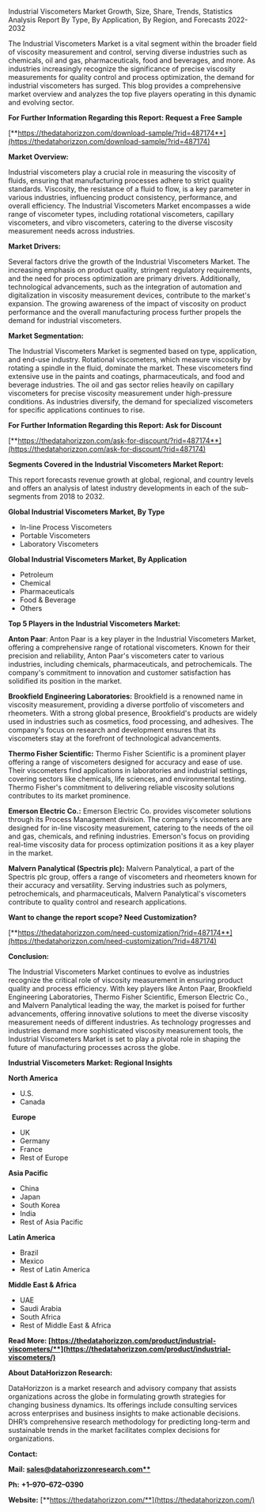 ﻿Industrial Viscometers Market Growth, Size, Share, Trends, Statistics Analysis Report By Type, By Application, By Region, and Forecasts 2022-2032

The Industrial Viscometers Market is a vital segment within the broader field of viscosity measurement and control, serving diverse industries such as chemicals, oil and gas, pharmaceuticals, food and beverages, and more. As industries increasingly recognize the significance of precise viscosity measurements for quality control and process optimization, the demand for industrial viscometers has surged. This blog provides a comprehensive market overview and analyzes the top five players operating in this dynamic and evolving sector.

**For Further Information Regarding this Report: Request a Free Sample**

[**https://thedatahorizzon.com/download-sample/?rid=487174**](https://thedatahorizzon.com/download-sample/?rid=487174)

**Market Overview:**

Industrial viscometers play a crucial role in measuring the viscosity of fluids, ensuring that manufacturing processes adhere to strict quality standards. Viscosity, the resistance of a fluid to flow, is a key parameter in various industries, influencing product consistency, performance, and overall efficiency. The Industrial Viscometers Market encompasses a wide range of viscometer types, including rotational viscometers, capillary viscometers, and vibro viscometers, catering to the diverse viscosity measurement needs across industries.

**Market Drivers:**

Several factors drive the growth of the Industrial Viscometers Market. The increasing emphasis on product quality, stringent regulatory requirements, and the need for process optimization are primary drivers. Additionally, technological advancements, such as the integration of automation and digitalization in viscosity measurement devices, contribute to the market's expansion. The growing awareness of the impact of viscosity on product performance and the overall manufacturing process further propels the demand for industrial viscometers.

**Market Segmentation:**

The Industrial Viscometers Market is segmented based on type, application, and end-use industry. Rotational viscometers, which measure viscosity by rotating a spindle in the fluid, dominate the market. These viscometers find extensive use in the paints and coatings, pharmaceuticals, and food and beverage industries. The oil and gas sector relies heavily on capillary viscometers for precise viscosity measurement under high-pressure conditions. As industries diversify, the demand for specialized viscometers for specific applications continues to rise.

**For Further Information Regarding this Report: Ask for Discount**	

[**https://thedatahorizzon.com/ask-for-discount/?rid=487174**](https://thedatahorizzon.com/ask-for-discount/?rid=487174)

**Segments Covered in the Industrial Viscometers Market Report:**

This report forecasts revenue growth at global, regional, and country levels and offers an analysis of latest industry developments in each of the sub-segments from 2018 to 2032.

**Global Industrial Viscometers Market, By Type**

- In-line Process Viscometers
- Portable Viscometers
- Laboratory Viscometers

**Global Industrial Viscometers Market, By Application**

- Petroleum
- Chemical
- Pharmaceuticals
- Food & Beverage
- Others

**Top 5 Players in the Industrial Viscometers Market:**

**Anton Paar**: Anton Paar is a key player in the Industrial Viscometers Market, offering a comprehensive range of rotational viscometers. Known for their precision and reliability, Anton Paar's viscometers cater to various industries, including chemicals, pharmaceuticals, and petrochemicals. The company's commitment to innovation and customer satisfaction has solidified its position in the market.

**Brookfield Engineering Laboratories:** Brookfield is a renowned name in viscosity measurement, providing a diverse portfolio of viscometers and rheometers. With a strong global presence, Brookfield's products are widely used in industries such as cosmetics, food processing, and adhesives. The company's focus on research and development ensures that its viscometers stay at the forefront of technological advancements.

**Thermo Fisher Scientific:** Thermo Fisher Scientific is a prominent player offering a range of viscometers designed for accuracy and ease of use. Their viscometers find applications in laboratories and industrial settings, covering sectors like chemicals, life sciences, and environmental testing. Thermo Fisher's commitment to delivering reliable viscosity solutions contributes to its market prominence.

**Emerson Electric Co.:** Emerson Electric Co. provides viscometer solutions through its Process Management division. The company's viscometers are designed for in-line viscosity measurement, catering to the needs of the oil and gas, chemicals, and refining industries. Emerson's focus on providing real-time viscosity data for process optimization positions it as a key player in the market.

**Malvern Panalytical (Spectris plc):** Malvern Panalytical, a part of the Spectris plc group, offers a range of viscometers and rheometers known for their accuracy and versatility. Serving industries such as polymers, petrochemicals, and pharmaceuticals, Malvern Panalytical's viscometers contribute to quality control and research applications.

**Want to change the report scope? Need Customization?**

[**https://thedatahorizzon.com/need-customization/?rid=487174**](https://thedatahorizzon.com/need-customization/?rid=487174)

**Conclusion:**

The Industrial Viscometers Market continues to evolve as industries recognize the critical role of viscosity measurement in ensuring product quality and process efficiency. With key players like Anton Paar, Brookfield Engineering Laboratories, Thermo Fisher Scientific, Emerson Electric Co., and Malvern Panalytical leading the way, the market is poised for further advancements, offering innovative solutions to meet the diverse viscosity measurement needs of different industries. As technology progresses and industries demand more sophisticated viscosity measurement tools, the Industrial Viscometers Market is set to play a pivotal role in shaping the future of manufacturing processes across the globe.

**Industrial Viscometers Market: Regional Insights**

**North America**

- U.S.
- Canada

` `**Europe**

- UK
- Germany
- France
- Rest of Europe

**Asia Pacific**

- China
- Japan
- South Korea
- India
- Rest of Asia Pacific

**Latin America**

- Brazil
- Mexico
- Rest of Latin America

**Middle East & Africa**

- UAE
- Saudi Arabia
- South Africa
- Rest of Middle East & Africa

**Read More: [https://thedatahorizzon.com/product/industrial-viscometers/**](https://thedatahorizzon.com/product/industrial-viscometers/)**


**About DataHorizzon Research:**

DataHorizzon is a market research and advisory company that assists organizations across the globe in formulating growth strategies for changing business dynamics. Its offerings include consulting services across enterprises and business insights to make actionable decisions. DHR’s comprehensive research methodology for predicting long-term and sustainable trends in the market facilitates complex decisions for organizations.

**Contact:**

**Mail: [sales@datahorizzonresearch.com**](mailto:sales@datahorizzonresearch.com)**

**Ph:** **+1–970–672–0390**

**Website:** [**https://thedatahorizzon.com/**](https://thedatahorizzon.com/)


